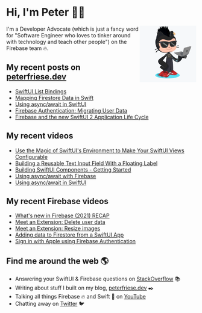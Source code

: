 # Hi, I'm Peter 👋🏼
<img align="right" width="150" height="150" src="https://github.com/peterfriese/peterfriese/blob/master/octopeter/peterfriese-octocat-with-computer.png?raw=true">

I'm a Developer Advocate (which is just a fancy word for "Software Engineer who loves to tinker around with technology and teach other people") on the Firebase team 🔥.

## My recent posts on [peterfriese.dev](https://peterfriese.dev/)
<!-- BLOG-POST-LIST:START -->
- [SwiftUI List Bindings](https://peterfriese.dev/swiftui-list-item-bindings-behind-the-scenes/)
- [Mapping Firestore Data in Swift](https://peterfriese.dev/firestore-codable-the-comprehensive-guide/)
- [Using async/await in SwiftUI](https://peterfriese.dev/async-await-in-swiftui/)
- [Firebase Authentication: Migrating User Data](https://peterfriese.dev/replicating-reminder-swiftui-firebase-part4/)
- [Firebase and the new SwiftUI 2 Application Life Cycle](https://peterfriese.dev/swiftui-new-app-lifecycle-firebase/)
<!-- BLOG-POST-LIST:END -->

## My recent videos
<!-- YOUTUBE-ALL:START -->
- [Use the Magic of SwiftUI's Environment to Make Your SwiftUI Views Configurable](https://www.youtube.com/watch?v=KKxCWs-BorE)
- [Building a Reusable Text Input Field With a Floating Label](https://www.youtube.com/watch?v=Sg0rfYL3utI)
- [Building SwiftUI Components - Getting Started](https://www.youtube.com/watch?v=UhDdtdeW63k)
- [Using async/await with Firebase](https://www.youtube.com/watch?v=sEKw2BMcQtQ)
- [Using async/await in SwiftUI](https://www.youtube.com/watch?v=K6UzzJOXYsA)
<!-- YOUTUBE-ALL:END -->

## My recent Firebase videos
<!-- YOUTUBE-FIREBASE:START -->
- [What's new in Firebase (2021) RECAP](https://www.youtube.com/watch?v=ONrGwKaYcfo)
- [Meet an Extension: Delete user data](https://www.youtube.com/watch?v=664ep0WOgo8)
- [Meet an Extension: Resize images](https://www.youtube.com/watch?v=SmJk3HC7K1M)
- [Adding data to Firestore from a SwiftUI App](https://www.youtube.com/watch?v=imTjGvSjBEw)
- [Sign in with Apple using Firebase Authentication](https://www.youtube.com/watch?v=BxQsdhglZtE)
<!-- YOUTUBE-FIREBASE:END -->


## Find me around the web 🌎

- Answering your SwiftUI & Firebase questions on [StackOverflow](https://stackoverflow.com/users/281221/peter-friese) 📚
- Writing about stuff I built on my blog, [peterfriese.dev](https://peterfriese.dev/) ✒️
- Talking all things Firebase 🔥 and Swift 🍏 on [YouTube](https://www.youtube.com/channel/UCUr1KzSE1ubrYhTVriuiNRQ)
- Chatting away on [Twitter](https://twitter.com/peterfriese) 🐦
